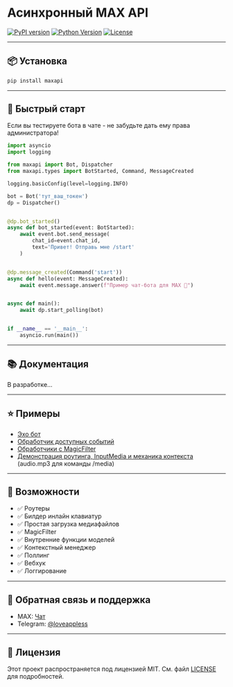 # Асинхронный MAX API

[![PyPI version](https://img.shields.io/pypi/v/maxapi.svg)](https://pypi.org/project/maxapi/)
[![Python Version](https://img.shields.io/pypi/pyversions/maxapi.svg)](https://pypi.org/project/maxapi/)
[![License](https://img.shields.io/github/license/love-apples/maxapi.svg)](https://love-apples/maxapi/blob/main/LICENSE)

---

## 📦 Установка

```bash
pip install maxapi
```

---

## 🚀 Быстрый старт

Если вы тестируете бота в чате - не забудьте дать ему права администратора!

```python
import asyncio
import logging

from maxapi import Bot, Dispatcher
from maxapi.types import BotStarted, Command, MessageCreated

logging.basicConfig(level=logging.INFO)

bot = Bot('тут_ваш_токен')
dp = Dispatcher()


@dp.bot_started()
async def bot_started(event: BotStarted):
    await event.bot.send_message(
        chat_id=event.chat_id,
        text='Привет! Отправь мне /start'
    )


@dp.message_created(Command('start'))
async def hello(event: MessageCreated):
    await event.message.answer(f"Пример чат-бота для MAX 💙")


async def main():
    await dp.start_polling(bot)


if __name__ == '__main__':
    asyncio.run(main())
```

---

## 📚 Документация

В разработке...

---

## ⭐️ Примеры

 - [Эхо бот](https://github.com/love-apples/maxapi/blob/main/examples/echo/main.py)
 - [Обработчик доступных событий](https://github.com/love-apples/maxapi/blob/main/examples/events/main.py)
 - [Обработчики с MagicFilter](https://github.com/love-apples/maxapi/blob/main/examples/magic_filters/main.py)
 - [Демонстрация роутинга, InputMedia и механика контекста](https://github.com/love-apples/maxapi/tree/main/examples/router_with_input_media) (audio.mp3 для команды /media)

---


## 🧩 Возможности

- ✅ Роутеры
- ✅ Билдер инлайн клавиатур
- ✅ Простая загрузка медиафайлов
- ✅ MagicFilter
- ✅ Внутренние функции моделей
- ✅ Контекстный менеджер
- ✅ Поллинг
- ✅ Вебхук
- ✅ Логгирование

---


## 💬 Обратная связь и поддержка

- MAX: [Чат](https://max.ru/join/IPAok63C3vFqbWTFdutMUtjmrAkGqO56YeAN7iyDfc8)
- Telegram: [@loveappless](https://t.me/loveappless)
---

## 📄 Лицензия

Этот проект распространяется под лицензией MIT. См. файл [LICENSE](https://github.com/love-apples/maxapi/blob/main/LICENSE) для подробностей.
